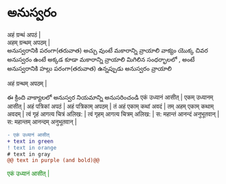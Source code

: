 
# అనుస్వరం 

अहं ग्रन्थं अपठं |  
अहम् ग्रन्थम् अपठम् |  
అనుస్వరానికి పరంగా(తరువాత) అచ్చు వుంటే మకారాన్ని వ్రాయాలి 
వాక్యం యొక్క చివర అనుస్వరం ఉంటే అక్కడ కూడా మకారాన్ని వ్రాయాలి 
మిగిలిన సంధర్భాలలో , అంటే అనుస్వరానికి హల్లు పరంగా(తరువాత) ఉన్నప్పుడు అనుస్వరం వ్రాయాలి

अहं ग्रन्थम् अपठम् |

ఈ క్రింది వాక్యాలలో అనుస్వర నియమాన్ని అనుసరించండి 
एकं उध्यानं आसीत् |
एकम् उध्यानम् आसीत् |
अहं पत्रिकां अपठं |
अहं पत्रिकाम् अपठम् |
तं अहं एकाम् कथां अवदं |
तम् अहम् एकाम् कथाम् अवदम् |
त्वं गृहं आगत्य चित्रं अलिख: |
त्वं गृहम् आगत्य चित्रम् अलिख: |
स: महान्तं आनन्दं अनुभूतवान् |
स: महान्तम् आनन्दम् अनुभूतवान् |

```diff
- एकं उध्यानं आसीत्
+ text in green
! text in orange
# text in gray
@@ text in purple (and bold)@@
```
<font color="green"> एकं उध्यानं आसीत् | </font>
